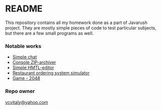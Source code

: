 # README #

This repository contains all my homework done as a part of Javarush project.
They are mostly simple pieces of code to test particular subjects, but there are a few small programs as well.

### Notable works ###

* [Simple chat](https://github.com/vcvitaly/JavaRushTasks/tree/master/3.JavaMultithreading/src/com/javarush/task/task30/task3008)
* [Console ZIP-archiver](https://github.com/vcvitaly/JavaRushTasks/tree/master/3.JavaMultithreading/src/com/javarush/task/task31/task3110)
* [Simple HMTL-editor](https://github.com/vcvitaly/JavaRushTasks/tree/master/3.JavaMultithreading/src/com/javarush/task/task32/task3209)
* [Restaurant ordering system simulator](https://github.com/vcvitaly/JavaRushTasks/tree/master/3.JavaMultithreading/src/com/javarush/task/task27/task2712)
* [Game - 2048](https://github.com/vcvitaly/JavaRushTasks/tree/master/3.JavaMultithreading/src/com/javarush/task/task27/task2712)

### Repo owner ###

vcvitaly@yahoo.com